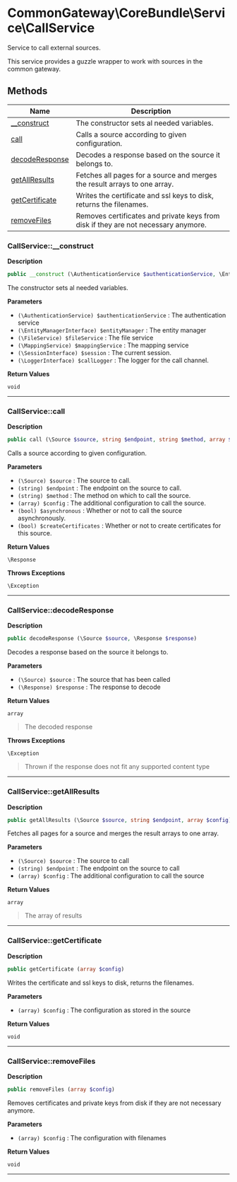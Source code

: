 # CommonGateway\CoreBundle\Service\CallService  

Service to call external sources.

This service provides a guzzle wrapper to work with sources in the common gateway.  





## Methods

| Name | Description |
|------|-------------|
|[__construct](#callservice__construct)|The constructor sets al needed variables.|
|[call](#callservicecall)|Calls a source according to given configuration.|
|[decodeResponse](#callservicedecoderesponse)|Decodes a response based on the source it belongs to.|
|[getAllResults](#callservicegetallresults)|Fetches all pages for a source and merges the result arrays to one array.|
|[getCertificate](#callservicegetcertificate)|Writes the certificate and ssl keys to disk, returns the filenames.|
|[removeFiles](#callserviceremovefiles)|Removes certificates and private keys from disk if they are not necessary anymore.|




### CallService::__construct  

**Description**

```php
public __construct (\AuthenticationService $authenticationService, \EntityManagerInterface $entityManager, \FileService $fileService, \MappingService $mappingService, \SessionInterface $session, \LoggerInterface $callLogger)
```

The constructor sets al needed variables. 

 

**Parameters**

* `(\AuthenticationService) $authenticationService`
: The authentication service  
* `(\EntityManagerInterface) $entityManager`
: The entity manager  
* `(\FileService) $fileService`
: The file service  
* `(\MappingService) $mappingService`
: The mapping service  
* `(\SessionInterface) $session`
: The current session.  
* `(\LoggerInterface) $callLogger`
: The logger for the call channel.  

**Return Values**

`void`


<hr />


### CallService::call  

**Description**

```php
public call (\Source $source, string $endpoint, string $method, array $config, bool $asynchronous, bool $createCertificates)
```

Calls a source according to given configuration. 

 

**Parameters**

* `(\Source) $source`
: The source to call.  
* `(string) $endpoint`
: The endpoint on the source to call.  
* `(string) $method`
: The method on which to call the source.  
* `(array) $config`
: The additional configuration to call the source.  
* `(bool) $asynchronous`
: Whether or not to call the source asynchronously.  
* `(bool) $createCertificates`
: Whether or not to create certificates for this source.  

**Return Values**

`\Response`




**Throws Exceptions**


`\Exception`


<hr />


### CallService::decodeResponse  

**Description**

```php
public decodeResponse (\Source $source, \Response $response)
```

Decodes a response based on the source it belongs to. 

 

**Parameters**

* `(\Source) $source`
: The source that has been called  
* `(\Response) $response`
: The response to decode  

**Return Values**

`array`

> The decoded response


**Throws Exceptions**


`\Exception`
> Thrown if the response does not fit any supported content type

<hr />


### CallService::getAllResults  

**Description**

```php
public getAllResults (\Source $source, string $endpoint, array $config)
```

Fetches all pages for a source and merges the result arrays to one array. 

 

**Parameters**

* `(\Source) $source`
: The source to call  
* `(string) $endpoint`
: The endpoint on the source to call  
* `(array) $config`
: The additional configuration to call the source  

**Return Values**

`array`

> The array of results


<hr />


### CallService::getCertificate  

**Description**

```php
public getCertificate (array $config)
```

Writes the certificate and ssl keys to disk, returns the filenames. 

 

**Parameters**

* `(array) $config`
: The configuration as stored in the source  

**Return Values**

`void`




<hr />


### CallService::removeFiles  

**Description**

```php
public removeFiles (array $config)
```

Removes certificates and private keys from disk if they are not necessary anymore. 

 

**Parameters**

* `(array) $config`
: The configuration with filenames  

**Return Values**

`void`




<hr />

